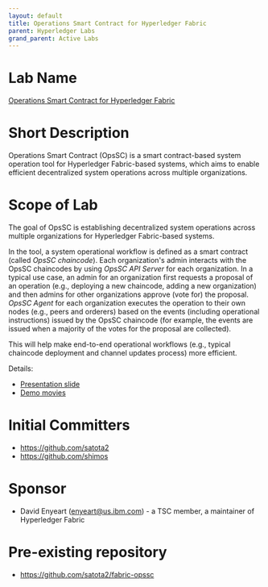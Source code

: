 ```yaml
---
layout: default
title: Operations Smart Contract for Hyperledger Fabric
parent: Hyperledger Labs
grand_parent: Active Labs
---
```

# Lab Name
[Operations Smart Contract for Hyperledger Fabric](https://github.com/hyperledger-labs/fabric-opssc)

# Short Description
Operations Smart Contract (OpsSC) is a smart contract-based system operation tool for Hyperledger Fabric-based systems,
which aims to enable efficient decentralized system operations across multiple organizations.

# Scope of Lab
The goal of OpsSC is establishing decentralized system operations across multiple organizations for Hyperledger Fabric-based systems.

In the tool, a system operational workflow is defined as a smart contract (called *OpsSC chaincode*).
Each organization's admin interacts with the OpsSC chaincodes by using *OpsSC API Server* for each organization.
In a typical use case, an admin for an organization first requests a proposal of an operation (e.g., deploying a new chaincode, adding a new organization)
and then admins for other organizations approve (vote for) the proposal.
*OpsSC Agent* for each organization executes the operation to their own nodes (e.g., peers and orderers) based on the events (including operational instructions)
issued by the OpsSC chaincode (for example, the events are issued when a majority of the votes for the proposal are collected).

This will help make end-to-end operational workflows (e.g., typical chaincode deployment and channel updates process) more efficient.

Details:
- [Presentation slide](https://github.com/satota2/fabric-opssc-materials/blob/main/materials/OpsSC_for_Hyperledger_Fabric_v2.x_pub.pdf)
- [Demo movies](https://github.com/satota2/fabric-opssc-materials#demo-movies)

# Initial Committers
- https://github.com/satota2
- https://github.com/shimos

# Sponsor
- David Enyeart (enyeart@us.ibm.com) - a TSC member, a maintainer of Hyperledger Fabric

# Pre-existing repository
- https://github.com/satota2/fabric-opssc
